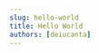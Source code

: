 ```yaml
---
slug: hello-world
title: Hello World
authors: [deiucanta]
---
```


<!--

- what is Easypanel
- my story
  - name, family, location
  - product => services => consulting => product
  - a lot of failed attempts
- why I built Easypanel
    - cpanel is old (php oriented)
        - easypanel is modern
    - docker is hard (if done manualy)
        - easypanel is easy
    - hosted solutions are expensive
        - easypanel is self-hosted
- the name Easypanel
    - core value, cliche, but important for me
    - cpanel

-->

